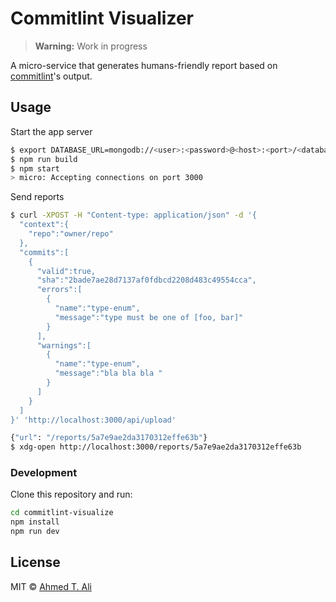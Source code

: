 # Commitlint Visualizer

> **Warning:** Work in progress

A micro-service that generates humans-friendly report based on [commitlint]'s output.

[commitlint]: https://npm.im/commitlint

## Usage

Start the app server

```bash
$ export DATABASE_URL=mongodb://<user>:<password>@<host>:<port>/<database-name>
$ npm run build
$ npm start
> micro: Accepting connections on port 3000
```

Send reports

```bash
$ curl -XPOST -H "Content-type: application/json" -d '{
  "context":{
    "repo":"owner/repo"
  },
  "commits":[
    {
      "valid":true,
      "sha":"2bade7ae28d7137af0fdbcd2208d483c49554cca",
      "errors":[
        {
          "name":"type-enum",
          "message":"type must be one of [foo, bar]"
        }
      ],
      "warnings":[
        {
          "name":"type-enum",
          "message":"bla bla bla "
        }
      ]
    }
  ]
}' 'http://localhost:3000/api/upload'

{"url": "/reports/5a7e9ae2da3170312effe63b"}
$ xdg-open http://localhost:3000/reports/5a7e9ae2da3170312effe63b
```

### Development

Clone this repository and run:

```bash
cd commitlint-visualize
npm install
npm run dev
```

## License

MIT © [Ahmed T. Ali](https://github.com/ahmed-taj)
